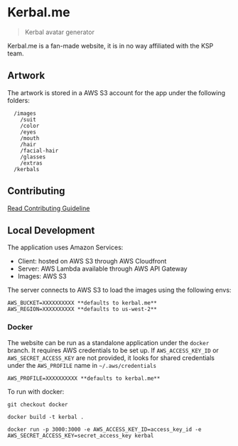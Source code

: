 # Kerbal.me

> Kerbal avatar generator

Kerbal.me is a fan-made website, it is in no way affiliated with the KSP team.

## Artwork

The artwork is stored in a AWS S3 account for the app under the following folders:

```
  /images
    /suit
    /color
    /eyes
    /mouth
    /hair
    /facial-hair
    /glasses
    /extras
  /kerbals
```

## Contributing

[Read Contributing Guideline](./contributing.md)

## Local Development

The application uses Amazon Services:

- Client: hosted on AWS S3 through AWS Cloudfront
- Server: AWS Lambda available through AWS API Gateway
- Images: AWS S3

The server connects to AWS S3 to load the images using the following envs:

```
AWS_BUCKET=XXXXXXXXXX **defaults to kerbal.me**
AWS_REGION=XXXXXXXXXX **defaults to us-west-2**
```

### Docker

The website can be run as a standalone application under the `docker` branch. It requires AWS credentials to be set up. If `AWS_ACCESS_KEY_ID` or `AWS_SECRET_ACCESS_KEY` are not provided, it looks for shared credentials under the `AWS_PROFILE` name in `~/.aws/credentials`

```
AWS_PROFILE=XXXXXXXXXX **defaults to kerbal.me**
```

To run with docker:

`git checkout docker`

`docker build -t kerbal .`

`docker run -p 3000:3000 -e AWS_ACCESS_KEY_ID=access_key_id -e AWS_SECRET_ACCESS_KEY=secret_access_key kerbal`
